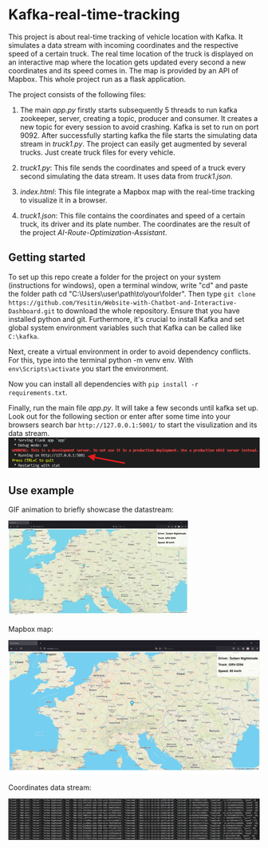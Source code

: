 # Kafka-real-time-tracking

This project is about real-time tracking of vehicle location with Kafka. It simulates a data stream with incoming coordinates and the respective speed of a certain truck. The real time location of the truck is displayed on an interactive map where the location gets updated every second a new coordinates and its speed comes in. The map is provided by an API of Mapbox. This whole project run as a flask application. 


The project consists of the following files:

1. The main _app.py_ firstly starts subsequently 5 threads to run kafka zookeeper, server, creating a topic, producer and consumer. It creates a new topic for every session to avoid crashing. Kafka is set to run on port 9092. After successfully starting kafka the file starts the simulating data stream in _truck1.py_. The project can easily get augmented by several trucks. Just create truck files for every vehicle.

2. _truck1.py_: This file sends the coordinates and speed of a truck every second simulating the data stream. It uses data from _truck1.json_.

3. _index.html_: This file integrate a Mapbox map with the real-time tracking to visualize it in a browser. 

4. _truck1.json_: This file contains the coordinates and speed of a certain truck, its driver and its plate number. The coordinates are the result of the project _AI-Route-Optimization-Assistant_.

## Getting started

To set up this repo create a folder for the project on your system (instructions for windows), open a terminal window, write "cd" and paste the folder path cd "C:\Users\user\path\to\your\folder". Then type `git clone https://github.com/Yesitin/Website-with-Chatbot-and-Interactive-Dashboard.git` to download the whole repository. Ensure that you have installed python and git. Furthermore, it's crucial to install Kafka and set global system environment variables such that Kafka can be called like `C:\kafka`.

Next, create a virtual environment in order to avoid dependency conflicts. For this, type into the terminal python -m venv env. With `env\Scripts\activate` you start the environment.

Now you can install all dependencies with `pip install -r requirements.txt`. 

Finally, run the main file _app.py_. It will take a few seconds until kafka set up. Look out for the following section or enter after some time into your browsers search bar `http://127.0.0.1:5001/` to start the visulization and its data stream.
![img_2](assets/Screenshot_02.png)


## Use example

GIF animation to briefly showcase the datastream:

![gif_1](assets/gif.gif)


Mapbox map:

![img_1](assets/Screenshot_01.png)


Coordinates data stream:

![img_3](assets/Screenshot_03.png)

